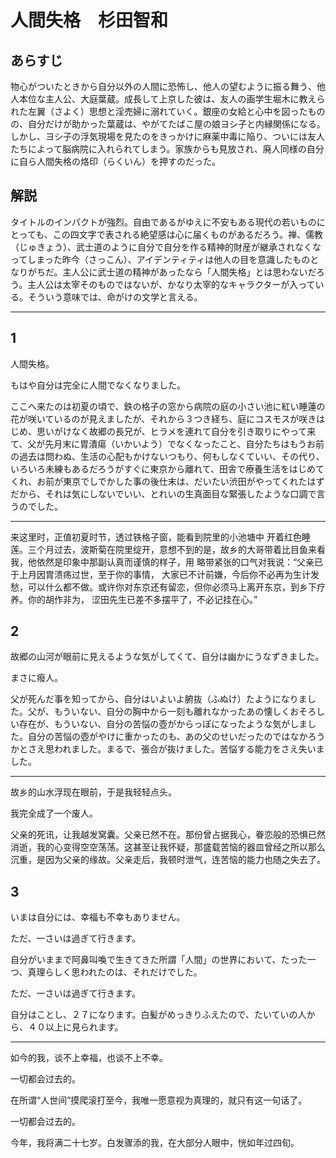 # 人間失格　杉田智和

## あらすじ

物心がついたときから自分以外の人間に恐怖し、他人の望むように振る舞う、他人本位な主人公、大庭葉蔵。成長して上京した彼は、友人の画学生堀木に教えられた左翼（さよく）思想と淫売婦に溺れていく。銀座の女給と心中を図ったものの、自分だけが助かった葉蔵は、やがてたばこ屋の娘ヨシ子と内縁関係になる。しかし、ヨシ子の浮気現場を見たのをきっかけに麻薬中毒に陥り、ついには友人たちによって脳病院に入れられてしまう。家族からも見放され、廃人同様の自分に自ら人間失格の烙印（らくいん）を押すのだった。

## 解説

タイトルのインパクトが強烈。自由であるがゆえに不安もある現代の若いものにとっても、この四文字で表される絶望感は心に届くものがあるだろう。禅、儒教（じゅきょう）、武士道のように自分で自分を作る精神的財産が継承されなくなってしまった昨今（さっこん）、アイデンティティは他人の目を意識したものとなりがちだ。主人公に武士道の精神があったなら「人間失格」とは思わないだろう。主人公は太宰そのものではないが、かなり太宰的なキャラクターが入っている。そういう意味では、命がけの文学と言える。

-----
## 1

人間失格。

もはや自分は完全に人間でなくなりました。

ここへ来たのは初夏の頃で、鉄の格子の窓から病院の庭の小さい池に紅い睡蓮の花が咲いているのが見えましたが、それから３つき経ち、庭にコスモスが咲きはじめ、思いがけなく故郷の長兄が、ヒラメを連れて自分を引き取りにやって来て、父が先月末に胃潰瘍（いかいよう）でなくなったこと、自分たちはもうお前の過去は問わぬ、生活の心配もかけないつもり、何もしなくていい、その代り、いろいろ未練もあるだろうがすぐに東京から離れて、田舎で療養生活をはじめてくれ、お前が東京でしでかした事の後仕末は、だいたい渋田がやってくれたはずだから、それは気にしないでいい、とれいの生真面目な緊張したような口調で言うのでした。

----------

来这里时，正值初夏时节，透过铁格子窗，能看到院里的小池塘中 开着红色睡莲。三个月过去，波斯菊在院里绽开，意想不到的是，故乡的大哥带着比目鱼来看我，他依然是印象中那副认真而谨慎的样子，用 略带紧张的口气对我说：“父亲已于上月因胃溃疡过世，至于你的事情， 大家已不计前嫌，今后你不必再为生计发愁，可以什么都不做。或许你对东京还有留恋，但你必须马上离开东京，到乡下疗养。你的胡作非为， 涩田先生已差不多摆平了，不必记挂在心。”

## 2

故郷の山河が眼前に見えるような気がしてくて、自分は幽かにうなずきました。

まさに癈人。

父が死んだ事を知ってから、自分はいよいよ腑抜（ふぬけ）たようになりました。父が、もういない、自分の胸中から一刻も離れなかったあの懐しくおそろしい存在が、もういない、自分の苦悩の壺がからっぽになったような気がしました。自分の苦悩の壺がやけに重かったのも、あの父のせいだったのではなかろうかとさえ思われました。まるで、張合が抜けました。苦悩する能力をさえ失いました。

----------

故乡的山水浮现在眼前，于是我轻轻点头。

我完全成了一个废人。

父亲的死讯，让我越发窝囊。父亲已然不在。那份曾占据我心，眷恋般的恐惧已然消逝，我的心变得空空荡荡。这甚至让我怀疑，那盛载苦恼的器皿曾经之所以那么沉重，是因为父亲的缘故。父亲走后，我顿时泄气，连苦恼的能力也随之失去了。

## 3

いまは自分には、幸福も不幸もありません。

ただ、一さいは過ぎて行きます。

自分がいままで阿鼻叫喚で生きてきた所謂「人間」の世界において、たった一つ、真理らしく思われたのは、それだけでした。

ただ、一さいは過ぎて行きます。

自分はことし、２７になります。白髪がめっきりふえたので、たいていの人から、４０以上に見られます。

----------------------

如今的我，谈不上幸福，也谈不上不幸。

一切都会过去的。

在所谓“人世间”摸爬滚打至今，我唯一愿意视为真理的，就只有这一句话了。

一切都会过去的。

今年，我将满二十七岁。白发骤添的我，在大部分人眼中，恍如年过四旬。

